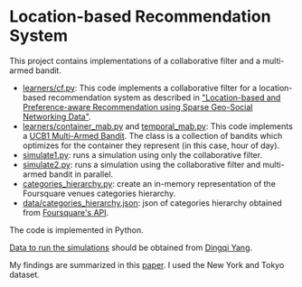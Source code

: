 # Location-based Recommendation System
This project contains implementations of a collaborative filter and a multi-armed bandit.

* [learners/cf.py](https://github.com/nhatbui/cf_mab/blob/master/learners/cf.py): This code implements a collaborative filter for a location-based recommendation system as described in ["Location-based and Preference-aware Recommendation using Sparse Geo-Social Networking Data"](http://research.microsoft.com/pubs/172445/LocationRecommendation.pdf).
* [learners/container_mab.py](https://github.com/nhatbui/cf_mab/blob/master/learners/container_mab.py) and [temporal_mab.py](https://github.com/nhatbui/cf_mab/blob/master/learners/temporal_mab.py): This code implements a [UCB1 Multi-Armed Bandit](http://hunch.net/~coms-4771/lecture20.pdf). The class is a collection of bandits which optimizes for the container they represent (in this case, hour of day).
* [simulate1.py](https://github.com/nhatbui/cf_mab/blob/master/simulate1.py): runs a simulation using only the collaborative filter.
* [simulate2.py](https://github.com/nhatbui/cf_mab/blob/master/simulate2.py): runs a simulation using the collaborative filter and multi-armed bandit in parallel.
* [categories_hierarchy.py](https://github.com/nhatbui/cf_mab/blob/master/categories_hierarchy.py): create an in-memory representation of the Foursquare venues categories hierarchy.
* [data/categories_hierarchy.json](https://developer.foursquare.com/categorytree): json of categories hierarchy obtained from [Foursquare's API](https://developer.foursquare.com/docs/venues/categories).

The code is implemented in Python.

[Data to run the simulations](https://sites.google.com/site/yangdingqi/home/foursquare-dataset) should be obtained from [Dingqi Yang](https://sites.google.com/site/yangdingqi/).

My findings are summarized in this [paper](https://www.dropbox.com/s/mcwk39u5zdjdc56/NB_FinalProject_Paper.pdf?dl=0). I used the New York and Tokyo dataset.
